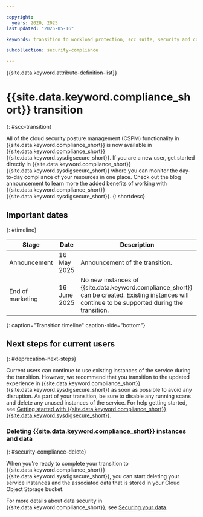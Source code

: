 ```yaml
---

copyright:
  years: 2020, 2025
lastupdated: "2025-05-16"

keywords: transition to workload protection, scc suite, security and compliance center transition

subcollection: security-compliance

---
```


{{site.data.keyword.attribute-definition-list}}


# {{site.data.keyword.compliance_short}} transition
{: #scc-transition}

All of the cloud security posture management (CSPM) functionality in {{site.data.keyword.compliance_short}} is now available in {{site.data.keyword.compliance_short}} {{site.data.keyword.sysdigsecure_short}}. If you are a new user, get started directly in {{site.data.keyword.compliance_short}} {{site.data.keyword.sysdigsecure_short}} where you can monitor the day-to-day compliance of your resources in one place. Check out the blog announcement to learn more the added benefits of working with {{site.data.keyword.compliance_short}} {{site.data.keyword.sysdigsecure_short}}.
{: shortdesc}




## Important dates
{: #timeline}

| Stage | Date | Description |
| ---------------- | ----------------- | ------------------------------------------------------------ |
| Announcement | 16 May 2025  | Announcement of the transition.|
| End of marketing | 16 June 2025 | No new instances of {{site.data.keyword.compliance_short}} can be created. Existing instances will continue to be supported during the transition. |
{: caption="Transition timeline" caption-side="bottom"}


## Next steps for current users
{: #deprecation-next-steps}

Current users can continue to use existing instances of the service during the transition. However, we recommend that you transition to the updated experience in {{site.data.keyword.compliance_short}} {{site.data.keyword.sysdigsecure_short}} as soon as possible to avoid any disruption. As part of your transition, be sure to disable any running scans and delete any unused instances of the service. For help getting started, see [Getting started with {{site.data.keyword.compliance_short}} {{site.data.keyword.sysdigsecure_short}}](/docs/workload-protection?topic=workload-protection-getting-started).




### Deleting {{site.data.keyword.compliance_short}} instances and data
{: #security-compliance-delete}

When you're ready to complete your transition to {{site.data.keyword.compliance_short}} {{site.data.keyword.sysdigsecure_short}}, you can start deleting your service instances and the associated data that is stored in your Cloud Object Storage bucket.

For more details about data security in {{site.data.keyword.compliance_short}}, see [Securing your data](/docs/security-compliance?topic=security-compliance-mng-data).


